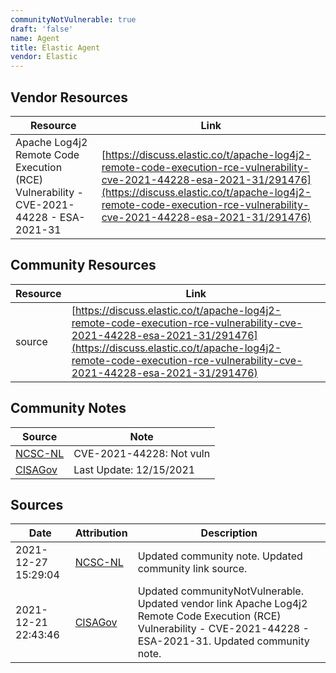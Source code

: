 ```yaml
---
communityNotVulnerable: true
draft: 'false'
name: Agent
title: Elastic Agent
vendor: Elastic
---
```


## Vendor Resources
| Resource | Link |
| --- | --- |
| Apache Log4j2 Remote Code Execution (RCE) Vulnerability - CVE-2021-44228 - ESA-2021-31 | [https://discuss.elastic.co/t/apache-log4j2-remote-code-execution-rce-vulnerability-cve-2021-44228-esa-2021-31/291476](https://discuss.elastic.co/t/apache-log4j2-remote-code-execution-rce-vulnerability-cve-2021-44228-esa-2021-31/291476) |

## Community Resources
| Resource | Link |
| --- | --- |
| source | [https://discuss.elastic.co/t/apache-log4j2-remote-code-execution-rce-vulnerability-cve-2021-44228-esa-2021-31/291476](https://discuss.elastic.co/t/apache-log4j2-remote-code-execution-rce-vulnerability-cve-2021-44228-esa-2021-31/291476) |

## Community Notes
| Source | Note |
| --- | --- |
| [NCSC-NL](https://github.com/NCSC-NL/log4shell/blob/main/software/README.md) | CVE-2021-44228: Not vuln </ul> |
| [CISAGov](https://raw.githubusercontent.com/cisagov/log4j-affected-db/develop/README.md) | Last Update: 12/15/2021 |

## Sources
| Date | Attribution | Description |
| --- | --- | --- |
| 2021-12-27 15:29:04 | [NCSC-NL](https://github.com/NCSC-NL/log4shell/blob/main/software/README.md) | Updated community note. Updated community link source.  |
| 2021-12-21 22:43:46 | [CISAGov](https://raw.githubusercontent.com/cisagov/log4j-affected-db/develop/README.md) | Updated communityNotVulnerable. Updated vendor link Apache Log4j2 Remote Code Execution (RCE) Vulnerability - CVE-2021-44228 - ESA-2021-31. Updated community note.  |
